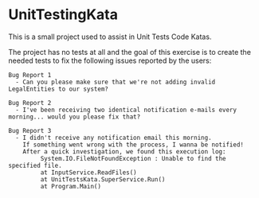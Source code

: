 UnitTestingKata
===============

This is a small project used to assist in Unit Tests Code Katas. 

The project has no tests at all and the goal of this exercise is to create the needed tests to fix the following issues reported by the users:


    Bug Report 1 
      - Can you please make sure that we're not adding invalid LegalEntities to our system?
    
    Bug Report 2
      - I've been receiving two identical notification e-mails every morning... would you please fix that?
    
    Bug Report 3
      - I didn't receive any notification email this morning.
        If something went wrong with the process, I wanna be notified!
        After a quick investigation, we found this execution log:
             System.IO.FileNotFoundException : Unable to find the specified file.
             at InputService.ReadFiles()
             at UnitTestsKata.SuperService.Run()
             at Program.Main()



